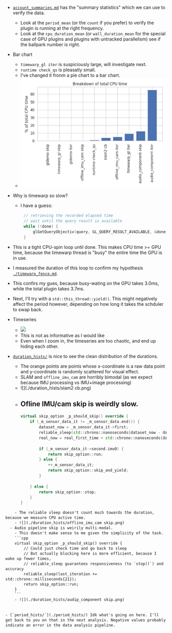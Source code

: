 - [`account_summaries.md`](./account_summaries.md) has the "summary statistics" which we can use to verify the data.
  - Look at the `period_mean` (or the `count` if you prefer) to verify the plugin is running at the right frequency.
  - Look at the `cpu_duration_mean` (or `wall_duration_mean` for the special case of GPU plugins and plugins with untracked parallelism) see if the ballpark number is right.

- Bar chart
  - `timewarp_gl iter` is suspiciously large, will investigate next.
  - `runtime check_qs` is pleasatly small.
  - I've changed it fronm a pie chart to a bar chart.
  - ![](./cpu_time_per_account.png)

- Why is timewarp so slow?
  - I have a guess:
```cpp
		// retrieving the recorded elapsed time
		// wait until the query result is available
		while (!done) {
			glGetQueryObjectiv(query, GL_QUERY_RESULT_AVAILABLE, &done);
		}
```
  - This is a tight CPU-spin loop until done. This makes CPU time >= GPU time, because the timewarp thread is "busy" the entire time the GPU is in use.
  - I measured the duration of this loop to confirm my hypothesis [`./timewarp_fence.md`](./timewarp_fence.md).
  - This confirs my gues, because busy-wating on the GPU takes 3.0ms, while the total plugin takes 3.7ms.
  - Next, I'll try with a `std::this_thread::yield()`. This might negatively affect the period however, depending on how long it takes the schduler to swap back.

- Timeseries
  - ![](./accounts_duration_normalized_timeseries.png)
  - This is not as informative as I would like
  - Even when I zoom in, the timeseries are too chaotic, and end up hiding each other.

- [`duration_hists/`](./duration_hists/) is nice to see the clean distribution of the durations.
  - The orange points are points whose x-coordinate is a raw data point and y-coordinate is randomly scattered for visual effect.
  - SLAM and `offline_imu_cam` are horribly bimodal (as we expect because IMU processing vs IMU+image processing)
  - ![](./duration_hists/slam2 cb.png)
  - Ofline IMU/cam skip is weirdly slow.
    -
	```cpp
	virtual skip_option _p_should_skip() override {
		if (_m_sensor_data_it != _m_sensor_data.end()) {
			dataset_now = _m_sensor_data_it->first;
			reliable_sleep(std::chrono::nanoseconds{dataset_now - dataset_first_time} + real_first_time);
			real_now = real_first_time + std::chrono::nanoseconds{dataset_now - dataset_first_time};

			if (_m_sensor_data_it->second.imu0) {
				return skip_option::run;
			} else {
				++_m_sensor_data_it;
				return skip_option::skip_and_yield;
			}

		} else {
			return skip_option::stop;
		}
	}
```
    - The reliable sleep doesn't count much towards the duration, because we measure CPU active time.
    - ![](./duration_hists/offline_imu_cam skip.png)
  - Audio pipeline skip is weirily multi-modal.
    - This doesn't make sense to me given the simplicity of the task.
    ```cpp
	virtual skip_option _p_should_skip() override {
		// Could just check time and go back to sleep
		// But actually blocking here is more efficient, because I wake up fewer times,
		// reliable_sleep guarantees responsiveness (to `stop()`) and accuracy
		reliable_sleep(last_iteration += std::chrono::milliseconds{21});
		return skip_option::run;
	}
	```
    - ![](./duration_hists/audip_component skip.png)


- [`period_hists/`](./period_hists/) Idk what's going on here. I'll get back to you on that in the next analysis. Negative values probably indicate an error in the data analysis pipeline.
